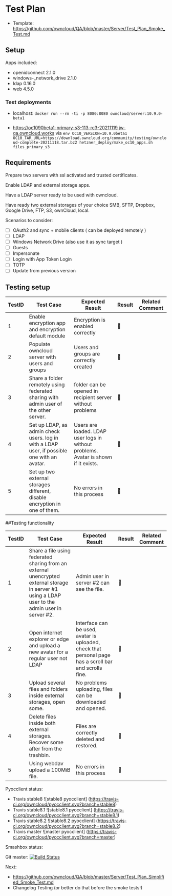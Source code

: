# Test Plan

- Template: https://github.com/owncloud/QA/blob/master/Server/Test_Plan_Smoke_Test.md

## Setup

Apps included:
 - openidconnect 2.1.0
 - windows-_network_drive 2.1.0
 - ldap 0.16.0
 - web 4.5.0

### Test deployments

 - localhost: `docker run --rm -ti -p 8080:8080 owncloud/server:10.9.0-beta1`

 - https://oc1090beta1-primary-s3-113-rc3-20211119.jw-qa.owncloud.works
   via `env OC10_VERSION=10.9.0beta1 OC10_TAR_URL=https://download.owncloud.org/community/testing/owncloud-complete-20211118.tar.bz2 hetzner_deploy/make_oc10_apps.sh files_primary_s3`


## Requirements

Prepare two servers with ssl activated and trusted certificates.

Enable LDAP and external storage apps.

Have a LDAP server ready to be used with owncloud.

Have ready two external storages of your choice SMB, SFTP, Dropbox, Google Drive, FTP, S3, ownCloud, local.

Scenarios to consider:
- [ ] OAuth2 and sync + mobile clients ( can be deployed remotely )
- [ ] LDAP 
- [ ] Windows Network Drive (also use it as sync target ) 
- [ ] Guests
- [ ] Impersonate
- [ ] Login with App Token Login
- [ ] TOTP
- [ ] Update from previous version

## Testing setup


TestID | Test Case | Expected Result | Result | Related Comment
------------ | ------------- | -------------- | ----- | ------
1 | Enable encryption app and encryption default module | Encryption is enabled correctly | :construction: |
2 | Populate owncloud server with users and groups | Users and groups are correctly created | :construction: |
3 | Share a folder remotely using federated sharing with admin user of the other server. | folder can be opened in recipient server without problems | :construction: |
4 | Set up LDAP, as admin check users. log in with a LDAP user, if possible one with an avatar. | Users are loaded. LDAP user logs in without problems. Avatar is shown if it exists.  | :construction: |
5 | Set up two external storages different, disable encryption in one of them.| No errors in this process | :construction: |

##Testing functionality

TestID | Test Case | Expected Result | Result | Related Comment
------------ | ------------- | -------------- | ----- | ------
1 | Share a file using federated sharing from an external unencrypted external storage in server #1 using a LDAP user to the admin user in server #2. | Admin user in server #2 can see the file. | :construction: |
2 | Open internet explorer or edge and upload a new avatar for a regular user not LDAP | Interface can be used, avatar is uploaded, check that personal page has a scroll bar and scrolls fine. | :construction: |
3 | Upload several files and folders inside external storages, open some. | No problems uploading, files can be downloaded and opened. | :construction: |
4 | Delete files inside both external storages. Recover some after from the trashbin. |  Files are correctly deleted and restored. | :construction: |
5 | Using webdav upload a 100MiB file.| No errors in this process | :construction: |


Pyocclient status:

- Travis stable8		![stable8 pyocclient] (https://travis-ci.org/owncloud/pyocclient.svg?branch=stable8)
- Travis stable8.1 	![stable8.1 pyocclient] (https://travis-ci.org/owncloud/pyocclient.svg?branch=stable8.1)
- Travis stable8.2 	![stable8.2 pyocclient] (https://travis-ci.org/owncloud/pyocclient.svg?branch=stable8.2)
- Travis master 		![master pyocclient] (https://travis-ci.org/owncloud/pyocclient.svg?branch=master)


Smashbox status:

Git master: [![Build Status](https://ci.owncloud.org/job/smashbox-on-docker-daily-master/badge/icon)](https://ci.owncloud.org/job/smashbox-on-docker-daily-master/)


Next: 
 - https://github.com/owncloud/QA/blob/master/Server/Test_Plan_Simplified_Smoke_Test.md
 - Changelog Testing (or better do that before the smoke tests!)

